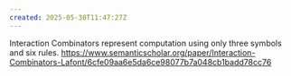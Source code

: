 ```yaml
---
created: 2025-05-30T11:47:27Z
---
```


Interaction Combinators represent computation using only three symbols and six rules.
https://www.semanticscholar.org/paper/Interaction-Combinators-Lafont/6cfe09aa6e5da6ce98077b7a048cb1badd78cc76

